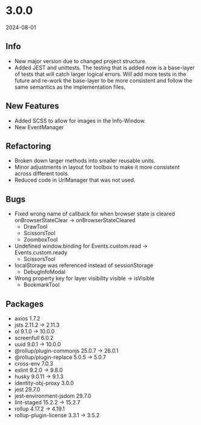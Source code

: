 # 3.0.0
2024-08-01

## Info
- New major version due to changed project structure. 
- Added JEST and unittests. The testing that is added now is a base-layer of tests that will catch larger logical errors. Will add more tests in the future and re-work the base-layer to be more consistent and follow the same semantics as the implementation files.

## New Features
- Added SCSS to allow for images in the Info-Window.
- New EventManager

## Refactoring
- Broken down larger methods into smaller reusable units.
- Minor adjustments in layout for toolbox to make it more consistent across different tools.
- Reduced code in UrlManager that was not used.

## Bugs
- Fixed wrong name of callback for when browser state is cleared onBrowserStateClear -> onBrowserStateCleared
    - DrawTool
    - ScissorsTool
    - ZoomboxTool
- Undefined window.binding for Events.custom.read -> Events.custom.ready
    - ScissorsTool
- localStorage was referenced instead of sessionStorage
    - DebugInfoModal
- Wrong property key for layer visibility visible -> isVisible
    - BookmarkTool

## Packages
- axios 1.7.2
- jsts 2.11.2 -> 2.11.3
- ol 9.1.0 -> 10.0.0
- screenfull 6.0.2
- uuid 9.0.1 -> 10.0.0
- @rollup/plugin-commonjs 25.0.7 -> 26.0.1
- @rollup/plugin-replace 5.0.5 -> 5.0.7
- cross-env 7.0.3
- eslint 9.2.0 -> 9.8.0
- husky 9.0.11 -> 9.1.3
- identity-obj-proxy 3.0.0
- jest 29.7.0
- jest-environment-jsdom 29.7.0
- lint-staged 15.2.2 -> 15.2.7
- rollup 4.17.2 -> 4.19.1
- rollup-plugin-license 3.3.1 -> 3.5.2